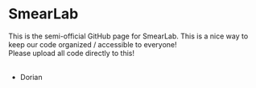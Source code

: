 # SmearLab
This is the semi-official GitHub page for SmearLab. This is a nice way to keep our code organized / accessible to everyone! <br>
Please upload all code directly to this! <br><br>

- Dorian
